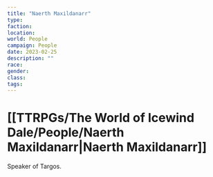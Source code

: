 ```yaml
---
title: "Naerth Maxildanarr"
type: 
faction: 
location: 
world: People
campaign: People
date: 2023-02-25
description: ""
race: 
gender: 
class: 
tags: 
---
```

# [[TTRPGs/The World of Icewind Dale/People/Naerth Maxildanarr|Naerth Maxildanarr]]

Speaker of Targos.